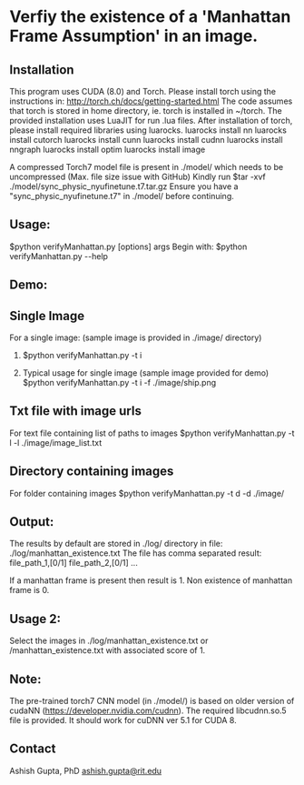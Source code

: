 # Verfiy the existence of a 'Manhattan Frame Assumption' in an image.

## Installation
This program uses CUDA (8.0) and Torch.
Please install torch using the instructions in: http://torch.ch/docs/getting-started.html
The code assumes that torch is stored in home directory, ie. torch is installed in ~/torch.
The provided installation uses LuaJIT for run .lua files.
After installation of torch, please install required libraries using luarocks.
luarocks install nn
luarocks install  cutorch
luarocks install  cunn
luarocks install  cudnn
luarocks install  nngraph
luarocks install  optim
luarocks install  image

A compressed Torch7 model file is present in ./model/ which needs to be uncompressed (Max. file size issue with GitHub)
Kindly run $tar -xvf ./model/sync_physic_nyufinetune.t7.tar.gz
Ensure you have a "sync_physic_nyufinetune.t7" in ./model/ before continuing.


## Usage:
$python verifyManhattan.py [options] args
Begin with:
$python verifyManhattan.py --help

## Demo:

## Single Image
For a single image: (sample image is provided in ./image/ directory)
1. $python verifyManhattan.py -t i

2. Typical usage for single image (sample image provided for demo)
$python verifyManhattan.py -t i -f ./image/ship.png

## Txt file with image urls
For text file containing list of paths to images
$python verifyManhattan.py -t l -l ./image/image_list.txt

## Directory containing images
For folder containing images
$python verifyManhattan.py -t d -d ./image/


## Output:
The results by default are stored in ./log/ directory in file: ./log/manhattan_existence.txt
The file has comma separated result:
file_path_1,[0/1]
file_path_2,[0/1]
...

If a manhattan frame is present then result is 1. Non existence of manhattan frame is 0.

## Usage 2:
Select the images in ./log/manhattan_existence.txt or <result-folder>/manhattan_existence.txt with associated score of 1.

## Note:
The pre-trained torch7 CNN model (in ./model/) is based on older version of cudaNN (https://developer.nvidia.com/cudnn). The required libcudnn.so.5 file is provided. It should work for cuDNN ver 5.1 for CUDA 8.

## Contact
Ashish Gupta, PhD
ashish.gupta@rit.edu

